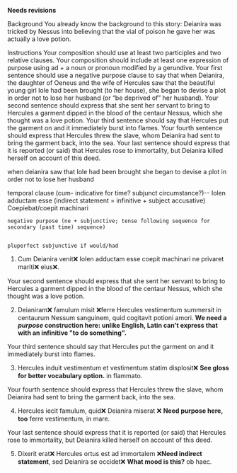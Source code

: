 **Needs revisions**

Background
You already know the background to this story: Deianira was tricked by Nessus into believing that the vial of poison he gave her was actually a love potion.

Instructions
Your composition should use at least two participles and two relative clauses.
Your composition should include at least one expression of purpose using ad + a noun or pronoun modified by a gerundive.
Your first sentence should use a negative purpose clause to say that when Deianira, the daughter of Oeneus and the wife of Hercules saw that the beautiful young girl Iole had been brought (to her house), she began to devise a plot in order not to lose her husband (or “be deprived of” her husband).
Your second sentence should express that she sent her servant to bring to Hercules a garment dipped in the blood of the centaur Nessus, which she thought was a love potion.
Your third sentence should say that Hercules put the garment on and it immediately burst into flames.
Your fourth sentence should express that Hercules threw the slave, whom Deianira had sent to bring the garment back, into the sea.
Your last sentence should express that it is reported (or said) that Hercules rose to immortality, but Deianira killed herself on account of this deed.


when deianira saw
    that Iole had been brought
she began to devise a plot
    in order not to lose her husband 


  
temporal clause (cum- indicative for time? subjunct circumstance?)-- 
      Iolen adductam esse (indirect statement = infinitive + subject accusative)
Coepiebat/coepit machinari

    negative purpose (ne + subjunctive; tense following sequence for secondary (past time) sequence)
    
    
    pluperfect subjunctive if would/had
    
    
1) Cum Deianira venit❌ Iolen adductam esse coepit machinari ne privaret mariti❌ eius❌. 

Your second sentence should express that she sent her servant to bring to Hercules a garment dipped in the blood of the centaur Nessus, which she thought was a love potion.

2) Deianiram❌ famulum misit ❌ferre Hercules vestimentum summersit in centaurum Nessum sanguinem, quid cogitavit potioni amori. **We need a *purpose* construction here:  unlike English, Latin can't express that with an infinitive "to do something".**

Your third sentence should say that Hercules put the garment on and it immediately burst into flames.

3) Hercules induit vestimentum et vestimentum statim displosit❌ **See gloss for better vocabulary option.** in flammato.

Your fourth sentence should express that Hercules threw the slave, whom Deianira had sent to bring the garment back, into the sea.

4) Hercules iecit famulum, quid❌ Deianira miserat ❌ **Need purpose here, too** ferre vestimentum, in mare. 

Your last sentence should express that it is reported (or said) that Hercules rose to immortality, but Deianira killed herself on account of this deed.

5) Dixerit erat❌ Hercules ortus est ad immortalem ❌**Need indirect statement**, sed Deianira se occidet❌ **What mood is this?** ob haec. 

